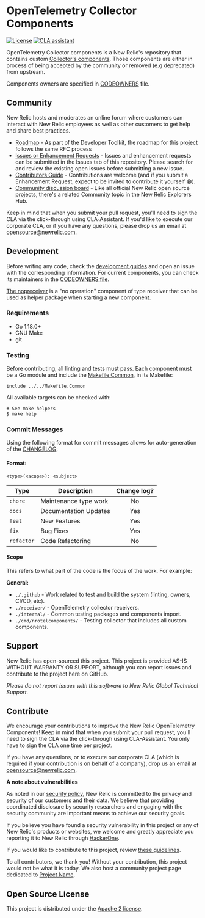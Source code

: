 # OpenTelemetry Collector Components

[![License](https://img.shields.io/badge/License-Apache%202.0-blue.svg)](https://github.com/newrelic/opentelemetry-collector-components/blob/master/LICENSE)
[![CLA assistant](https://cla-assistant.io/readme/badge/newrelic/developer-toolkit-template-go)](https://cla-assistant.io/newrelic/opentelemetry-collector-components)

OpenTelemetry Collector components is a New Relic's repository that contains custom [Collector's components](https://opentelemetry.io/docs/collector/). Those components are either in process of being accepted by the community or removed (e.g deprecated) from upstream.

Components owners are specified in [CODEOWNERS](./github/CODEOWNERS) file.

## Community

New Relic hosts and moderates an online forum where customers can interact with New Relic employees as well as other customers to get help and share best practices. 

* [Roadmap](https://newrelic.github.io/developer-toolkit/roadmap/) - As part of the Developer Toolkit, the roadmap for this project follows the same RFC process
* [Issues or Enhancement Requests](https://github.com/newrelic/developer-toolkit-template-go/issues) - Issues and enhancement requests can be submitted in the Issues tab of this repository. Please search for and review the existing open issues before submitting a new issue.
* [Contributors Guide](CONTRIBUTING.md) - Contributions are welcome (and if you submit a Enhancement Request, expect to be invited to contribute it yourself :grin:).
* [Community discussion board](https://discuss.newrelic.com/c/build-on-new-relic/developer-toolkit) - Like all official New Relic open source projects, there's a related Community topic in the New Relic Explorers Hub.

Keep in mind that when you submit your pull request, you'll need to sign the CLA via the click-through using CLA-Assistant. If you'd like to execute our corporate CLA, or if you have any questions, please drop us an email at opensource@newrelic.com.


## Development

Before writing any code, check the [development guides](./DEVELOPMENT.md) and open an issue with the corresponding information. For current components, you can check its maintainers in the [CODEOWNERS file](./.github/CODEOWNERS).

[The nopreceiver](./receiver/nopreceiver/) is a "no operation" component of type receiver that can be used as helper package when starting a new component.

### Requirements

* Go 1.18.0+
* GNU Make
* git


### Testing

Before contributing, all linting and tests must pass. Each component must be a Go module and include the [Makefile.Common](./Makefile.Common), in its Makefile:

```make
include ../../Makefile.Common
```

All available targets can be checked with:

```
# See make helpers
$ make help
```

### Commit Messages

Using the following format for commit messages allows for auto-generation of
the [CHANGELOG](CHANGELOG.md):

#### Format:

`<type>(<scope>): <subject>`

| Type | Description | Change log? |
|------| ----------- | :---------: |
| `chore` | Maintenance type work | No |
| `docs` | Documentation Updates | Yes |
| `feat` | New Features | Yes |
| `fix`  | Bug Fixes | Yes |
| `refactor` | Code Refactoring | No |

#### Scope

This refers to what part of the code is the focus of the work.  For example:

**General:**

* `./.github` - Work related to test and build the system (linting, owners, CI/CD, etc).
* `./receiver/` - OpenTelemetry collector receivers.
* `./internal/` - Common testing packages and components import.
* `./cmd/nrotelcomponents/` - Testing collector that includes all custom components.


## Support

New Relic has open-sourced this project. This project is provided AS-IS WITHOUT WARRANTY OR SUPPORT, although you can report issues and contribute to the project here on GitHub.

_Please do not report issues with this software to New Relic Global Technical Support._

## Contribute

We encourage your contributions to improve the New Relic OpenTelemetry Components! Keep in mind that when you submit your pull request, you'll need to sign the CLA via the click-through using CLA-Assistant. You only have to sign the CLA one time per project.

If you have any questions, or to execute our corporate CLA (which is required if your contribution is on behalf of a company), drop us an email at opensource@newrelic.com.

**A note about vulnerabilities**

As noted in our [security policy](../../security/policy), New Relic is committed to the privacy and security of our customers and their data. We believe that providing coordinated disclosure by security researchers and engaging with the security community are important means to achieve our security goals.

If you believe you have found a security vulnerability in this project or any of New Relic's products or websites, we welcome and greatly appreciate you reporting it to New Relic through [HackerOne](https://hackerone.com/newrelic).

If you would like to contribute to this project, review [these guidelines](./CONTRIBUTING.md).

To all contributors, we thank you!  Without your contribution, this project would not be what it is today.  We also host a community project page dedicated to [Project Name](<LINK TO https://opensource.newrelic.com/projects/... PAGE>).

## Open Source License

This project is distributed under the [Apache 2 license](LICENSE).
